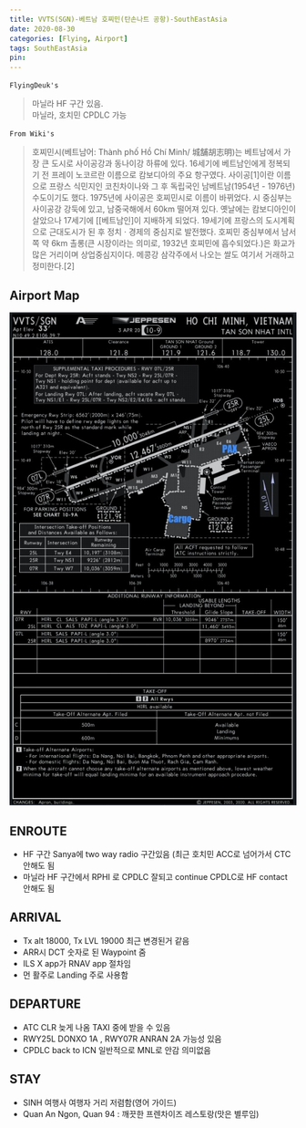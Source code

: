 ```yaml
---
title: VVTS(SGN)-베트남 호찌민(탄손나트 공항)-SouthEastAsia
date: 2020-08-30
categories: [Flying, Airport]
tags: SouthEastAsia
pin:
---
```

`FlyingDeuk's`
>마닐라 HF 구간 있음. <br>
마닐라, 호치민 CPDLC 가능

`From Wiki's`
>호찌민시(베트남어: Thành phố Hồ Chí Minh/ 城舗胡志明)는 베트남에서 가장 큰 도시로 사이공강과 동나이강 하류에 있다. 16세기에 베트남인에게 정복되기 전 프레이 노코르란 이름으로 캄보디아의 주요 항구였다. 사이공[1]이란 이름으로 프랑스 식민지인 코친차이나와 그 후 독립국인 남베트남(1954년 - 1976년) 수도이기도 했다. 1975년에 사이공은 호찌민시로 이름이 바뀌었다. 시 중심부는 사이공강 강둑에 있고, 남중국해에서 60km 떨어져 있다. 옛날에는 캄보디아인이 살았으나 17세기에 [[베트남인]이 지배하게 되었다. 19세기에 프랑스의 도시계획으로 근대도시가 된 후 정치 · 경제의 중심지로 발전했다. 호찌민 중심부에서 남서쪽 약 6km 촐롱(큰 시장이라는 의미로, 1932년 호찌민에 흡수되었다.)은 화교가 많은 거리이며 상업중심지이다. 메콩강 삼각주에서 나오는 쌀도 여기서 거래하고 정미한다.[2]

## Airport Map
![sgn](/img/flying/airport/sgn_ap.jpg)

## ENROUTE
- HF 구간 Sanya에 two way radio 구간있음 (최근 호치민 ACC로 넘어가서 CTC 안해도 됨
- 마닐라 HF 구간에서 RPHI 로 CPDLC 잘되고 continue CPDLC로 HF contact 안해도 됨


## ARRIVAL
- Tx alt 18000, Tx LVL 19000 최근 변경된거 같음
- ARR시 DCT 숫자로 된 Waypoint 줌
- ILS X app가 RNAV app 절차임  
- 먼 활주로 Landing 주로 사용함



## DEPARTURE
- ATC CLR 늦게 나옴 TAXI 중에 받을 수 있음
- RWY25L DONXO 1A , RWY07R ANRAN 2A 가능성 있음
- CPDLC back to ICN 일반적으로 MNL로 안감 의미없음

## STAY
- SINH 여행사 여행자 거리 저렴함(영어 가이드)
- Quan An Ngon, Quan 94 : 깨끗한 프렌차이즈 레스토랑(맛은 별루임)
